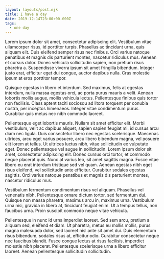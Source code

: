 ```yaml
---
layout: layouts/post.njk
title: I have a day
date: 2019-12-14T23:00:00.000Z
tags:
  - one day
---
```





Lorem ipsum dolor sit amet, consectetur adipiscing elit. Vestibulum vitae ullamcorper risus, id porttitor turpis. Phasellus ac tincidunt urna, quis aliquam elit. Duis eleifend semper risus nec finibus. Orci varius natoque penatibus et magnis dis parturient montes, nascetur ridiculus mus. Aenean et cursus dolor. Donec vehicula sollicitudin sapien, non pretium risus pharetra a. Suspendisse viverra ipsum sit amet fringilla bibendum. Integer justo erat, efficitur eget dui congue, auctor dapibus nulla. Cras molestie ipsum at eros porttitor tempor.



Quisque egestas in libero et interdum. Sed maximus, felis at egestas interdum, nulla massa egestas orci, ac porta purus mauris a velit. Aenean lobortis mollis augue, mollis vehicula lectus. Pellentesque finibus quis tortor non facilisis. Class aptent taciti sociosqu ad litora torquent per conubia nostra, per inceptos himenaeos. Integer vitae condimentum purus. Curabitur quis metus nec nibh commodo laoreet.



Pellentesque eget lobortis mauris. Nullam sit amet efficitur elit. Morbi vestibulum, velit ac dapibus aliquet, sapien sapien feugiat mi, id cursus arcu diam nec ligula. Duis consectetur libero nec egestas scelerisque. Maecenas ultrices, arcu eget varius posuere, arcu libero bibendum magna, vel posuere elit lorem at tellus. Ut ultrices luctus nibh, vitae sollicitudin ex vulputate eget. Donec pellentesque vel augue in sollicitudin. Lorem ipsum dolor sit amet, consectetur adipiscing elit. Donec cursus orci tortor, et commodo neque placerat quis. Nunc at varius leo, sit amet sagittis magna. Fusce vitae libero eu erat interdum tristique sed vel quam. Aenean egestas nibh eget risus eleifend, vel sollicitudin ante efficitur. Curabitur sodales egestas sagittis. Orci varius natoque penatibus et magnis dis parturient montes, nascetur ridiculus mus.



Vestibulum fermentum condimentum risus vel aliquam. Phasellus vel venenatis nibh. Pellentesque ornare dictum tortor, sed fermentum dui. Quisque non massa pharetra, maximus arcu in, maximus urna. Vestibulum urna nisi, gravida in libero at, tincidunt feugiat enim. Ut a tempus tellus, non faucibus urna. Proin suscipit commodo neque vitae vehicula.



Pellentesque in nunc id urna imperdiet laoreet. Sed sem arcu, pretium a aliquam sed, eleifend et diam. Ut pharetra, metus eu mollis mollis, purus magna malesuada dolor, sed laoreet nisl ante sit amet dui. Duis elementum risus bibendum, sodales risus at, efficitur odio. Curabitur consectetur neque nec faucibus blandit. Fusce congue lectus at risus facilisis, imperdiet molestie nibh placerat. Pellentesque scelerisque urna a libero efficitur laoreet. Aenean pellentesque sollicitudin sollicitudin.
